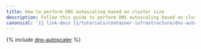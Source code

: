 ```yaml
---
title: How to perform DNS autoscaling based on cluster size
description: Follow this guide to perform DNS autoscaling based on cluster size.
canonical: '{{ link-docs }}/tutorials/container-infrastructure/dns-autoscaler'
---
```


{% include [dns-autoscaler](../../_tutorials/k8s/dns-autoscaler.md) %}